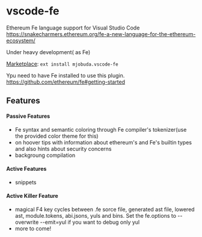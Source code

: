 



# vscode-fe    
   
Ethereum Fe language support for Visual Studio Code
https://snakecharmers.ethereum.org/fe-a-new-language-for-the-ethereum-ecosystem/

Under heavy development( as Fe)

[Marketplace](https://marketplace.visualstudio.com/items?itemName=mjobuda.vscode-fe): `ext install mjobuda.vscode-fe`


Ypu need to have Fe installed to use this plugin.
https://github.com/ethereum/fe#getting-started

## Features

#### Passive Features

* Fe syntax and semantic coloring through Fe compiler's tokenizer(use the provided color theme for this)
* on hoover tips with information about ethereum's and Fe's builtin types and also hints about security concerns
* backgroung compilation

#### Active Features
* snippets

#### Active Killer Feature

* magical F4 key cycles between .fe sorce file, generated ast file, lowered ast, module.tokens, abi.jsons, yuls and bins. Set the fe.options to --overwrite --emit=yul if you want to debug only yul
* more to come!

